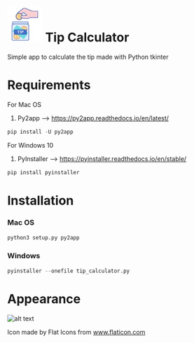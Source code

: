 # ![GitHub Logo](/readme/logo.jpg) Tip Calculator
Simple app to calculate the tip made with Python tkinter

# Requirements
For Mac OS
1. Py2app --> https://py2app.readthedocs.io/en/latest/
```python
pip install -U py2app
```

For Windows 10
1. PyInstaller --> https://pyinstaller.readthedocs.io/en/stable/

```python
pip install pyinstaller
```

# Installation
### Mac OS
```python
python3 setup.py py2app
```
### Windows
```python
pyinstaller --onefile tip_calculator.py
```

# Appearance
![alt text](/readme/appearance.gif)

Icon made by Flat Icons from www.flaticon.com
